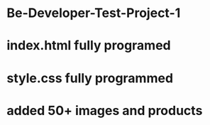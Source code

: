 # Be-Developer-Test-Project-1
# index.html fully programed
# style.css fully programmed
# added 50+ images and products
